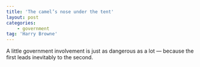 ```yaml
---
title: 'The camel’s nose under the tent'
layout: post
categories:
    - government
tag: 'Harry Browne'
---
```


A little government involvement is just as dangerous as a lot — because the first leads inevitably to the second.

<div class="grammarly-disable-indicator"></div>